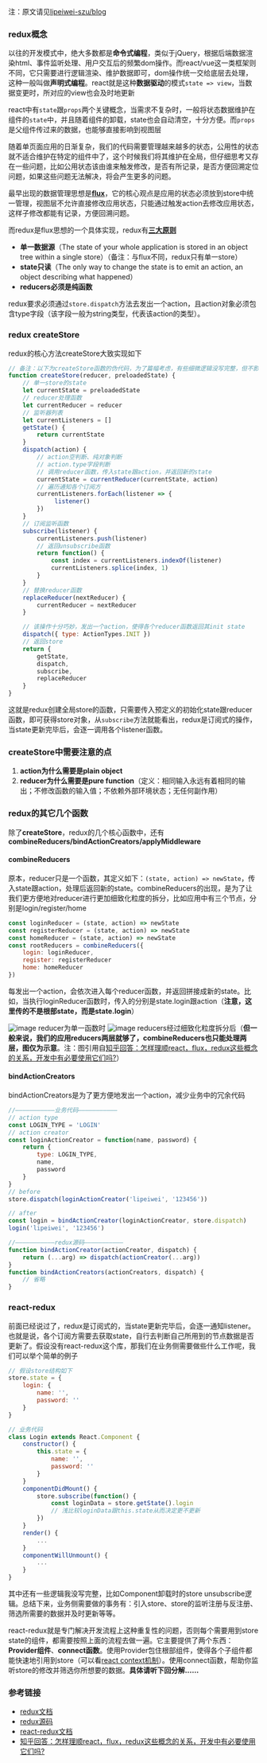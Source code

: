 注：原文请见[lipeiwei-szu/blog](https://github.com/lipeiwei-szu/blog/issues/1)

### redux概念
以往的开发模式中，绝大多数都是**命令式编程**，类似于jQuery，根据后端数据渲染html、事件监听处理、用户交互后的频繁dom操作。而react/vue这一类框架则不同，它只需要进行逻辑渲染、维护数据即可，dom操作统一交给底层去处理，这种一般叫做**声明式编程**。react就是这种**数据驱动**的模式`state => view`，当数据变更时，所对应的view也会及时地更新

react中有`state`跟`props`两个关键概念，当需求不复杂时，一般将状态数据维护在组件的`state`中，并且随着组件的卸载，state也会自动清空，十分方便。而`props`是父组件传过来的数据，也能够直接影响到视图层

随着单页面应用的日渐复杂，我们的代码需要管理越来越多的状态，公用性的状态就不适合维护在特定的组件中了，这个时候我们将其维护在全局，但仔细思考又存在一些问题，比如公用状态该由谁来触发修改，是否有所记录，是否方便回溯定位问题，如果这些问题无法解决，将会产生更多的问题。

最早出现的数据管理思想是[**flux**](https://github.com/facebook/flux)，它的核心观点是应用的状态必须放到store中统一管理，视图层不允许直接修改应用状态，只能通过触发action去修改应用状态，这样子修改都能有记录，方便回溯问题。

而redux是flux思想的一个具体实现，redux有[**三大原则**](https://redux.js.org/introduction/three-principles)
+ **单一数据源**（The state of your whole application is stored in an object tree within a single store）（备注：与flux不同，redux只有单一store）
+ **state只读**（The only way to change the state is to emit an action, an object describing what happened）
+ **reducers必须是纯函数**

redux要求必须通过`store.dispatch`方法去发出一个action，且action对象必须包含type字段（该字段一般为string类型，代表该action的类型）。

### redux createStore
redux的核心方法createStore大致实现如下
```javascript
// 备注：以下为createStore函数的伪代码，为了篇幅考虑，有些细微逻辑没写完整，但不影响整体阅读
function createStore(reducer, preloadedState) {
    // 单一store的state
    let currentState = preloadedState
    // reducer处理函数
    let currentReducer = reducer
    // 监听器列表
    let currentListeners = []
    getState() {
        return currentState
    }
    dispatch(action) {
        // action空判断、纯对象判断
        // action.type字段判断
        // 调用reducer函数，传入state跟action，并返回新的state
        currentState = currentReducer(currentState, action)
        // 遍历通知各个订阅方
        currentListeners.forEach(listener => {
             listener()
        })
    }
    // 订阅监听函数
    subscribe(listener) {
        currentListeners.push(listener)
        // 返回unsubscribe函数
        return function() {
            const index = currentListeners.indexOf(listener)
            currentListeners.splice(index, 1)
        }
    }
    // 替换reducer函数
    replaceReducer(nextReducer) {
        currentReducer = nextReducer
    }

    // 该操作十分巧妙，发出一个action，使得各个reducer函数返回其init state
    dispatch({ type: ActionTypes.INIT })
    // 返回store
    return {
        getState,
        dispatch,
        subscribe,
        replaceReducer
    }
}
```
这就是redux创建全局store的函数，只需要传入预定义的初始化state跟reducer函数，即可获得store对象，从`subscribe`方法就能看出，redux是订阅式的操作，当state更新完毕后，会逐一调用各个listener函数。

### createStore中需要注意的点
1. **action为什么需要是plain object**
2. **reducer为什么需要是pure function**（定义：相同输入永远有着相同的输出；不修改函数的输入值；不依赖外部环境状态；无任何副作用）

### redux的其它几个函数
除了**createStore**，redux的几个核心函数中，还有**combineReducers/bindActionCreators/applyMiddleware**

#### combineReducers
原本，reducer只是一个函数，其定义如下：`(state, action) => newState`，传入state跟action，处理后返回新的state。combineReducers的出现，是为了让我们更方便地对reducer进行更加细致化粒度的拆分，比如应用中有三个节点，分别是login/register/home
```javascript
const loginReducer = (state, action) => newState
const registerReducer = (state, action) => newState
const homeReducer = (state, action) => newState
const rootReducers = combineReducers({
    login: loginReducer,
    register: registerReducer
    home: homeReducer
})
```
每发出一个action，会依次进入每个reducer函数，并返回拼接成新的state。比如，当执行loginReducer函数时，传入的分别是state.login跟action（**注意，这里传的不是根部state，而是state.login**）

![image](https://user-images.githubusercontent.com/6500078/67157234-018bf100-f35c-11e9-956f-c0a9962bd435.png)
reducer为单一函数时
![image](https://user-images.githubusercontent.com/6500078/67157237-0781d200-f35c-11e9-9004-0947ceec1d62.png)
reducers经过细致化粒度拆分后（**但一般来说，我们的应用reducers两层就够了，combineReducers也只能处理两层，图仅为示意**。注：图引用自[知乎回答：怎样理顺react，flux，redux这些概念的关系，开发中有必要使用它们吗?](https://www.zhihu.com/question/47686258/answer/107209140)）


#### bindActionCreators
bindActionCreators是为了更方便地发出一个action，减少业务中的冗余代码
```javascript
//———————————业务代码———————————
// action type
const LOGIN_TYPE = 'LOGIN'
// action creator
const loginActionCreator = function(name, password) {
    return {
        type: LOGIN_TYPE,
        name,
        password
    }
}
// before
store.dispatch(loginActionCreator('lipeiwei', '123456'))

// after
const login = bindActionCreator(loginActionCreator, store.dispatch)
login('lipeiwei', '123456')

//———————————redux源码———————————
function bindActionCreator(actionCreator, dispatch) {
    return (...arg) => dispatch(actionCreator(...arg))
}
function bindActionCreators(actionCreators, dispatch) {
    // 省略
}
```

### react-redux
前面已经说过了，redux是订阅式的，当state更新完毕后，会逐一通知listener。也就是说，各个订阅方需要去获取state，自行去判断自己所用到的节点数据是否更新了。假设没有react-redux这个库，那我们在业务侧需要做些什么工作呢，我们可以举个简单的例子
```javascript
// 假设store结构如下
store.state = {
    login: {
        name: '',
        password: ''
    }
}

// 业务代码
class Login extends React.Component {
    constructor() {
        this.state = {
            name: '',
            password: ''
        }
    }
    componentDidMount() {
        store.subscribe(function() {
            const loginData = store.getState().login
            // 浅比较loginData跟this.state从而决定更不更新
        })
    }
    render() {
        ...
    }
    componentWillUnmount() {
        ...
    }
}
```
其中还有一些逻辑我没写完整，比如Component卸载时的store unsubscribe逻辑。总结下来，业务侧需要做的事务有：引入store、store的监听注册与反注册、筛选所需要的数据并及时更新等等。

react-redux就是专门解决开发流程上这种重复性的问题，否则每个需要用到store state的组件，都需要按照上面的流程去做一遍。它主要提供了两个东西：**Provider组件**、**connect函数**。使用Provider包住根部组件，使得各个子组件都能快速地引用到store（可以看[react context机制](https://reactjs.org/docs/context.html)）。使用connect函数，帮助你监听store的修改并筛选你所想要的数据。**具体请听下回分解......**

### 参考链接
+ [redux文档](https://redux.js.org/introduction/getting-started)
+ [redux源码](https://github.com/reduxjs/redux)
+ [react-redux文档](https://react-redux.js.org)
+ [知乎回答：怎样理顺react，flux，redux这些概念的关系，开发中有必要使用它们吗?](https://www.zhihu.com/question/47686258/answer/107209140)
